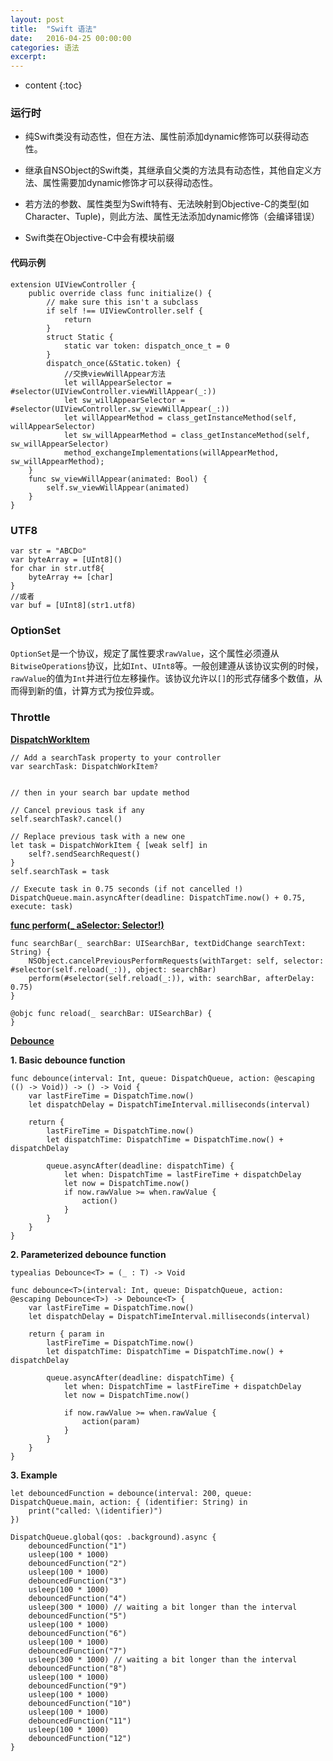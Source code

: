 ```yaml
---
layout: post
title:  "Swift 语法"
date:   2016-04-25 00:00:00
categories: 语法
excerpt: 
---
```


* content
{:toc}

### 运行时

- 纯Swift类没有动态性，但在方法、属性前添加dynamic修饰可以获得动态性。

- 继承自NSObject的Swift类，其继承自父类的方法具有动态性，其他自定义方法、属性需要加dynamic修饰才可以获得动态性。

- 若方法的参数、属性类型为Swift特有、无法映射到Objective-C的类型(如Character、Tuple)，则此方法、属性无法添加dynamic修饰（会编译错误）

- Swift类在Objective-C中会有模块前缀

#### 代码示例

````
extension UIViewController {
    public override class func initialize() {
        // make sure this isn't a subclass
        if self !== UIViewController.self {
            return
        }
        struct Static {
            static var token: dispatch_once_t = 0
        }
        dispatch_once(&Static.token) {
            //交换viewWillAppear方法
            let willAppearSelector = #selector(UIViewController.viewWillAppear(_:))
            let sw_willAppearSelector = #selector(UIViewController.sw_viewWillAppear(_:))
            let willAppearMethod = class_getInstanceMethod(self, willAppearSelector)
            let sw_willAppearMethod = class_getInstanceMethod(self, sw_willAppearSelector)
            method_exchangeImplementations(willAppearMethod, sw_willAppearMethod);
    }
    func sw_viewWillAppear(animated: Bool) {
        self.sw_viewWillAppear(animated)
    }
}
````  

### UTF8

````
var str = "ABCD☺️"
var byteArray = [UInt8]()
for char in str.utf8{
    byteArray += [char]
}
//或者
var buf = [UInt8](str1.utf8)
````

### OptionSet

`OptionSet`是一个协议，规定了属性要求`rawValue`，这个属性必须遵从`BitwiseOperations`协议，比如`Int`、`UInt8`等。一般创建遵从该协议实例的时候，`rawValue`的值为`Int`并进行位左移操作。该协议允许以`[]`的形式存储多个数值，从而得到新的值，计算方式为按位异或。


### Throttle

**[DispatchWorkItem](https://stackoverflow.com/a/48666001)**
````
// Add a searchTask property to your controller
var searchTask: DispatchWorkItem?


// then in your search bar update method

// Cancel previous task if any
self.searchTask?.cancel()

// Replace previous task with a new one
let task = DispatchWorkItem { [weak self] in
    self?.sendSearchRequest() 
}
self.searchTask = task

// Execute task in 0.75 seconds (if not cancelled !)
DispatchQueue.main.asyncAfter(deadline: DispatchTime.now() + 0.75, execute: task)
````

**[func perform(_ aSelector: Selector!)](https://stackoverflow.com/a/47945314)**
````
func searchBar(_ searchBar: UISearchBar, textDidChange searchText: String) {
    NSObject.cancelPreviousPerformRequests(withTarget: self, selector: #selector(self.reload(_:)), object: searchBar)
    perform(#selector(self.reload(_:)), with: searchBar, afterDelay: 0.75)
}

@objc func reload(_ searchBar: UISearchBar) {
}
````

**[Debounce](https://stackoverflow.com/a/40634366)**

**1. Basic debounce function**
````
func debounce(interval: Int, queue: DispatchQueue, action: @escaping (() -> Void)) -> () -> Void {
    var lastFireTime = DispatchTime.now()
    let dispatchDelay = DispatchTimeInterval.milliseconds(interval)

    return {
        lastFireTime = DispatchTime.now()
        let dispatchTime: DispatchTime = DispatchTime.now() + dispatchDelay

        queue.asyncAfter(deadline: dispatchTime) {
            let when: DispatchTime = lastFireTime + dispatchDelay
            let now = DispatchTime.now()
            if now.rawValue >= when.rawValue {
                action()
            }
        }
    }
}
````

**2. Parameterized debounce function**
````
typealias Debounce<T> = (_ : T) -> Void

func debounce<T>(interval: Int, queue: DispatchQueue, action: @escaping Debounce<T>) -> Debounce<T> {
    var lastFireTime = DispatchTime.now()
    let dispatchDelay = DispatchTimeInterval.milliseconds(interval)

    return { param in
        lastFireTime = DispatchTime.now()
        let dispatchTime: DispatchTime = DispatchTime.now() + dispatchDelay

        queue.asyncAfter(deadline: dispatchTime) {
            let when: DispatchTime = lastFireTime + dispatchDelay
            let now = DispatchTime.now()

            if now.rawValue >= when.rawValue {
                action(param)
            }
        }
    }
}
````

**3. Example**
````
let debouncedFunction = debounce(interval: 200, queue: DispatchQueue.main, action: { (identifier: String) in
    print("called: \(identifier)")
})

DispatchQueue.global(qos: .background).async {
    debouncedFunction("1")
    usleep(100 * 1000)
    debouncedFunction("2")
    usleep(100 * 1000)
    debouncedFunction("3")
    usleep(100 * 1000)
    debouncedFunction("4")
    usleep(300 * 1000) // waiting a bit longer than the interval
    debouncedFunction("5")
    usleep(100 * 1000)
    debouncedFunction("6")
    usleep(100 * 1000)
    debouncedFunction("7")
    usleep(300 * 1000) // waiting a bit longer than the interval
    debouncedFunction("8")
    usleep(100 * 1000)
    debouncedFunction("9")
    usleep(100 * 1000)
    debouncedFunction("10")
    usleep(100 * 1000)
    debouncedFunction("11")
    usleep(100 * 1000)
    debouncedFunction("12")
}
````
